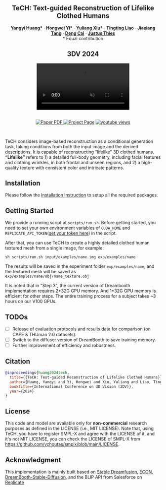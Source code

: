 <p align="center">

  <h2 align="center">TeCH: Text-guided Reconstruction of Lifelike Clothed Humans</h2>
  <p align="center">
    <a href="https://github.com/huangyangyi"><strong>Yangyi Huang*</strong></a>
    ·  
    <a href="https://xyyhw.top/"><strong>Hongwei Yi*</strong></a>
    ·
    <a href="http://xiuyuliang.cn/"><strong>Yuliang Xiu*</strong></a>
    ·
    <a href="https://github.com/TingtingLiao"><strong>Tingting Liao</strong></a>
    ·
    <a href="https://me.kiui.moe/"><strong>Jiaxiang Tang</strong></a>
    ·
    <a href="http://www.cad.zju.edu.cn/home/dengcai/"><strong>Deng Cai</strong></a>
    ·
    <a href="https://justusthies.github.io/"><strong>Justus Thies</strong></a>
    <br>
    * Equal contribution
  </p>
  <h2 align="center">3DV 2024</h2>
  <div align="center">
    <video autoplay loop muted src="https://github.com/huangyangyi/TeCH/assets/7944350/f8fc55ed-9cbe-4b5f-bd1d-237396360713" type=video/mp4>
    </video>
  </div>

  <p align="center">
  </br>
    <a href="https://arxiv.org/abs/2308.08545">
      <img src='https://img.shields.io/badge/Paper-PDF-green?style=for-the-badge&logo=adobeacrobatreader&logoWidth=20&logoColor=white&labelColor=66cc00&color=94DD15' alt='Paper PDF'>
    </a>
    <a href='https://huangyangyi.github.io/TeCH'>
      <img src='https://img.shields.io/badge/TeCH-Page-orange?style=for-the-badge&logo=Google%20chrome&logoColor=white&labelColor=D35400' alt='Project Page'></a>
    <a href="https://youtu.be/SjzQ6158Pho"><img alt="youtube views" title="Subscribe to my YouTube channel" src="https://img.shields.io/youtube/views/SjzQ6158Pho?logo=youtube&labelColor=ce4630&style=for-the-badge"/></a>
  </p>
</p>

<br/>

TeCH considers image-based reconstruction as a conditional generation task, taking conditions from both the input image and the derived descriptions. It is capable of reconstructing "lifelike" 3D clothed humans. <strong>“Lifelike”</strong> refers to 1) a detailed full-body geometry, including facial features and clothing wrinkles, in both frontal and unseen regions, and 2) a high-quality texture with consistent color and intricate patterns.
<br/>

## Installation

Please follow the [Installation Instruction](docs/install.md) to setup all the required packages.

## Getting Started

We provide a running script at `scripts/run.sh`. Before getting started, you need to set your own environment variables of `CUDA_HOME` and `REPLICATE_API_TOKEN`([get your token here](https://replicate.com/signin?next=/account/api-tokens)) in the script.

After that, you can use TeCH to create a highly detailed clothed human textured mesh from a single image, for example:

```shell
sh scripts/run.sh input/examples/name.img exp/examples/name
```

The results will be saved in the experiment folder `exp/examples/name`, and the textured mesh will be saved as `exp/examples/name/obj/name_texture.obj`

It is noted that in "Step 3", the current version of Dreambooth implementation requires 2\*32G GPU memory. And 1\*32G GPU memory is efficient for other steps. The entire training process for a subject takes ~3 hours on our V100 GPUs.

## TODOs

- [ ] Release of evaluation protocols and results data for comparison (on CAPE & THUman 2.0 datasets).
- [ ] Switch to the diffuser version of DreamBooth to save training memory.
- [ ] Further improvement of efficiency and robustness.

## Citation

```bibtex
@inproceedings{huang2024tech,
  title={{TeCH: Text-guided Reconstruction of Lifelike Clothed Humans}},
  author={Huang, Yangyi and Yi, Hongwei and Xiu, Yuliang and Liao, Tingting and Tang, Jiaxiang and Cai, Deng and Thies, Justus},
  booktitle={International Conference on 3D Vision (3DV)},
  year={2024}
}
```
## License
This code and model are available only for **non-commercial** research purposes as defined in the LICENSE (i.e., MIT LICENSE). 
Note that, using TeCH, you have to register SMPL-X and agree with the LICENSE of it, and it's not MIT LICENSE, you can check the LICENSE of SMPL-X from https://github.com/vchoutas/smplx/blob/main/LICENSE.

## Acknowledgment
This implementation is mainly built based on [Stable Dreamfusion](https://github.com/ashawkey/stable-dreamfusion), [ECON](https://github.com/YuliangXiu/ECON), [DreamBooth-Stable-Diffusion](https://github.com/XavierXiao/Dreambooth-Stable-Diffusion), and the BLIP API from Salesforce on [Replicate](https://replicate.com/salesforce/blip)
